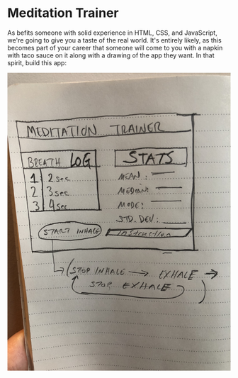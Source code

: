 # Meditation Trainer

As befits someone with solid experience in HTML, CSS, and JavaScript, we're
going to give you a taste of the real world. It's entirely likely, as this
becomes part of your career that someone will come to you with a napkin with
taco sauce on it along with a drawing of the app they want. In that spirit,
build this app:

![Meditation Trainer](./img/drawing.jpg)
